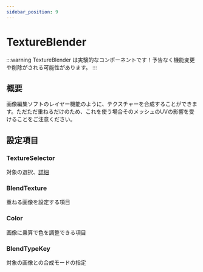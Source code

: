 ```yaml
---
sidebar_position: 9
---
```


# TextureBlender

:::warning
TextureBlender は実験的なコンポーネントです！予告なく機能変更や削除がされる可能性があります。
:::

## 概要

画像編集ソフトのレイヤー機能のように、テクスチャーを合成することができます。ただただ重ねるだけのため、これを使う場合そのメッシュのUVの影響を受けることをご注意ください。

## 設定項目

### TextureSelector

対象の選択、[詳細](/docs/Reference/Common/TextureSelector)

### BlendTexture

重ねる画像を設定する項目

### Color

画像に乗算で色を調整できる項目

### BlendTypeKey

対象の画像との合成モードの指定
